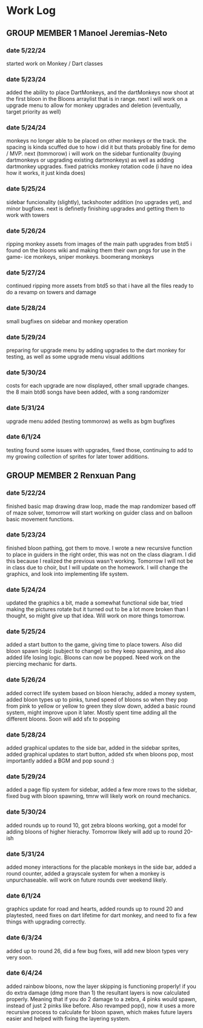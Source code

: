 # Work Log

## GROUP MEMBER 1 Manoel Jeremias-Neto

### date 5/22/24

started work on Monkey / Dart classes

### date 5/23/24

added the ability to place DartMonkeys, and the dartMonkeys now shoot at the first bloon in the Bloons arraylist that is in range. next i will work on a upgrade menu to allow for monkey upgrades and deletion (eventually, target priority as well)

### date 5/24/24

monkeys no longer able to be placed on other monkeys or the track. the spacing is kinda scuffed due to how i did it but thats probably fine for demo / MVP. next (tommorow) i will work on the sidebar funtionality (buying dartmonkeys or upgrading existing dartmonkeys) as well as adding dartmonkey upgrades. fixed patricks monkey rotation code (i have no idea how it works, it just kinda does)

### date 5/25/24

sidebar funcionality (slightly), tackshooter addition (no upgrades yet), and minor bugfixes. next is definetly finishing upgrades and getting them to work with towers


### date 5/26/24

ripping monkey assets from images of the main path upgrades from btd5 i found on the bloons wiki and making them their own pngs for use in the game- ice monkeys, sniper monkeys. boomerang monkeys


### date 5/27/24

continued ripping more assets from btd5 so that i have all the files ready to do a revamp on towers and damage

### date 5/28/24

small bugfixes on sidebar and monkey operation

### date 5/29/24

preparing for upgrade menu by adding upgrades to the dart monkey for testing, as well as some upgrade menu visual additions

### date 5/30/24

costs for each upgrade are now displayed, other small upgrade changes. the 8 main btd6 songs have been added, with a song randomizer

### date 5/31/24

upgrade menu added (testing tommorow) as wells as bgm bugfixes

### date 6/1/24

testing found some issues with upgrades, fixed those, continuing to add to my growing collection of sprites for later tower additions.


## GROUP MEMBER 2 Renxuan Pang

### date 5/22/24

finished basic map drawing draw loop, made the map randomizer based off of maze solver, tomorrow will start working on guider class and on balloon basic movement functions.

### date 5/23/24

finished bloon pathing, got them to move. I wrote a new recursive function to place in guiders in the right order, this was not on the class diagram. I did this because I realized the previous wasn't working. Tomorrow I will not be in class due to choir, but I will update on the homework. I will change the graphics, and look into implementing life system.

### date 5/24/24

updated the graphics a bit, made a somewhat functional side bar, tried making the pictures rotate but it turned out to be a lot more broken than I thought, so might give up that idea. Will work on more things tomorrow. 

### date 5/25/24

added a start button to the game, giving time to place towers. Also did bloon spawn logic (subject to change) so they keep spawning, and also added life losing logic. Bloons can now be popped. Need work on the piercing mechanic for darts. 

### date 5/26/24

added correct life system based on bloon hierachy, added a money system, added bloon types up to pinks, tuned speed of bloons so when they pop from pink to yellow or yellow to green they slow down, added a basic round system, might improve upon it later. Mostly spent time adding all the different bloons. Soon will add sfx to popping

### date 5/28/24

added graphical updates to the side bar, added in the sidebar sprites, added graphical updates to start button, added sfx when bloons pop, most importantly added a BGM and pop sound :)

### date 5/29/24

added a page flip system for sidebar, added a few more rows to the sidebar, fixed bug with bloon spawning, tmrw will likely work on round mechanics.

### date 5/30/24

added rounds up to round 10, got zebra bloons working, got a model for adding bloons of higher hierachy. Tomorrow likely will add up to round 20-ish

### date 5/31/24

added money interactions for the placable monkeys in the side bar, added a round counter, added a grayscale system for when a monkey is unpurchaseable. will work on future rounds over weekend likely. 

### date 6/1/24

graphics update for road and hearts, added rounds up to round 20 and playtested, need fixes on dart lifetime for dart monkey, and need to fix a few things with upgrading correctly. 

### date 6/3/24

added up to round 26, did a few bug fixes, will add new bloon types very very soon.

### date 6/4/24

added rainbow bloons, now the layer skipping is functioning properly! if you do extra damage (dmg more than 1) the resultant layers is now calculated properly. Meaning that if you do 2 damage to a zebra, 4 pinks would spawn, instead of just 2 pinks like before. Also revamped pop(), now it uses a more recursive process to calculate for bloon spawn, which makes future layers easier and helped with fixing the layering system. 
